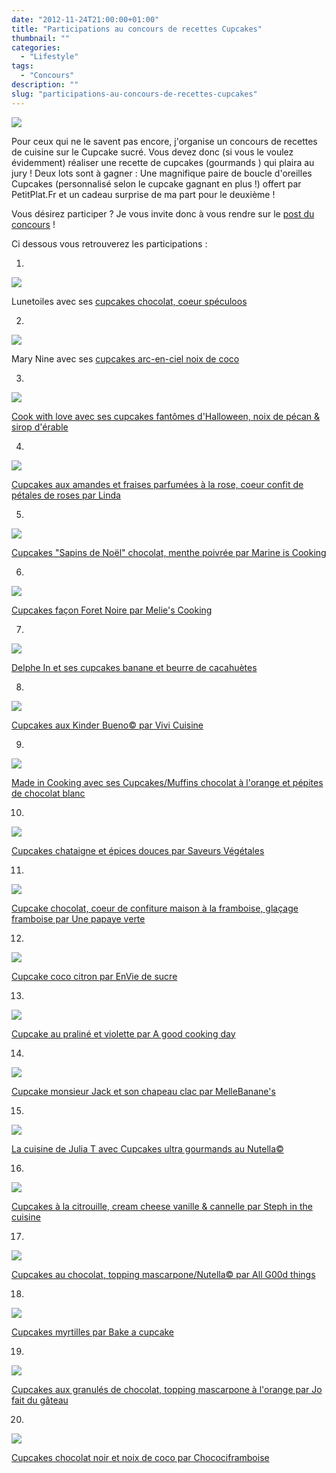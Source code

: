 ```yaml
---
date: "2012-11-24T21:00:00+01:00"
title: "Participations au concours de recettes Cupcakes"
thumbnail: ""
categories:
  - "Lifestyle"
tags:
  - "Concours"
description: ""
slug: "participations-au-concours-de-recettes-cupcakes"
---
```


[![](https://s3.eu-west-2.amazonaws.com/crokmou/images/concours_recettes_cupcakes_crokmou_partenaire_petitplat.fr_bann1-300x1501-300x150.jpg)](https://s3.eu-west-2.amazonaws.com/crokmou/images/concours_recettes_cupcakes_crokmou_partenaire_petitplat.fr_bann1-300x1501.jpg)

Pour ceux qui ne le savent pas encore, j'organise un concours de recettes de cuisine sur le Cupcake sucré. Vous devez donc (si vous le voulez évidemment) réaliser une recette de cupcakes (gourmands ) qui plaira au jury ! Deux lots sont à gagner : Une magnifique paire de boucle d'oreilles Cupcakes (personnalisé selon le cupcake gagnant en plus !) offert par PetitPlat.Fr et un cadeau surprise de ma part pour le deuxième !

Vous désirez participer ? Je vous invite donc à vous rendre sur le [post du concours](https://crokmou.com/2012/10/concours-recette-cupcake-partenaire-petitplat.fr.html) !

Ci dessous vous retrouverez les participations :

1.

[![](https://s3.eu-west-2.amazonaws.com/crokmou/images/DSC03152-201x3001-201x300.jpg)](https://s3.eu-west-2.amazonaws.com/crokmou/images/DSC03152-201x3001.jpg)

Lunetoiles avec ses [cupcakes chocolat, coeur spéculoos](https://lh6.googleusercontent.com/-m9MXmFGCgI0/UI0mr8kNwyI/AAAAAAAAE5w/xwT-CgBxYR0/s912/recette_lunetoiles.jpg)

2.

[![](https://s3.eu-west-2.amazonaws.com/crokmou/images/photo-300x1691-300x169.jpg)](https://s3.eu-west-2.amazonaws.com/crokmou/images/photo-300x1691.jpg)

Mary Nine avec ses [cupcakes arc-en-ciel noix de coco](https://lh3.googleusercontent.com/-92otbFDw6yY/UI1gXjcrKYI/AAAAAAAAE6E/0Lq6rdvw2FQ/s912/recette_mary_nine.jpg)

3.  

[![](https://s3.eu-west-2.amazonaws.com/crokmou/images/blabka-50161.jpg)](https://s3.eu-west-2.amazonaws.com/crokmou/images/blabka-50161.jpg)

[Cook with love avec ses cupcakes fantômes d'Halloween, noix de pécan & sirop d'érable](http://cook-with-love.over-blog.com/article-mes-cupcakes-fantomes-d-halloween-noix-de-pecan-sirop-d-erable-111957785.html)

4.  

[![](https://s3.eu-west-2.amazonaws.com/crokmou/images/2012-11-06-20.21.50-300x2261-300x226.png)](https://s3.eu-west-2.amazonaws.com/crokmou/images/2012-11-06-20.21.50-300x2261.png)

[Cupcakes aux amandes et fraises parfumées à la rose, coeur confit de pétales de roses par Linda](http://lesgrandesgourmandisesdemaptitecuisine.over-blog.fr/article-cupcakes-aux-amandes-et-fraises-parfumes-a-la-rose-coeur-confit-de-petales-de-roses-112168843.html)

5.

[![](https://s3.eu-west-2.amazonaws.com/crokmou/images/igp7606-300x2101.jpg)](https://s3.eu-west-2.amazonaws.com/crokmou/images/igp7606-300x2101.jpg)

[Cupcakes "Sapins de Noël" chocolat, menthe poivrée par Marine is Cooking](http://marineiscooking.com/2012/11/06/cupcakes-sapins-de-noel-chocolat-menthe-poivree/)

6.

[![](https://s3.eu-west-2.amazonaws.com/crokmou/images/foret-noire1-225x3001.jpg)](https://s3.eu-west-2.amazonaws.com/crokmou/images/foret-noire1-225x3001.jpg)

[Cupcakes façon Foret Noire par Melie's Cooking](http://meliescooking.wordpress.com/2012/11/09/cupcake-facon-foret-noire/)

7.

[![](https://s3.eu-west-2.amazonaws.com/crokmou/images/80843842_p1.jpg)](https://s3.eu-west-2.amazonaws.com/crokmou/images/80843842_p1.jpg)

[Delphe In et ses cupcakes banane et beurre de cacahuètes](http://delphecookin.canalblog.com/archives/2012/11/08/25529252.html)

8.

[![](https://s3.eu-west-2.amazonaws.com/crokmou/images/2012-11-11-09.30.211.png)](https://s3.eu-west-2.amazonaws.com/crokmou/images/2012-11-11-09.30.211.png)

[Cupcakes aux Kinder Bueno© par Vivi Cuisine](http://lesdeliresdevivi.over-blog.fr/article-cupcakes-au-kinder-bueno-112130953.html)

9.

[![](https://s3.eu-west-2.amazonaws.com/crokmou/images/80851462_p1.jpg)](https://s3.eu-west-2.amazonaws.com/crokmou/images/80851462_p1.jpg)

[Made in Cooking avec ses Cupcakes/Muffins chocolat à l'orange et pépites de chocolat blanc](http://madeincooking.canalblog.com/archives/2012/11/13/25530275.html)

10.

[![](https://s3.eu-west-2.amazonaws.com/crokmou/images/Diapositive1-208x3001-208x300.jpg)](https://s3.eu-west-2.amazonaws.com/crokmou/images/Diapositive1-208x3001.jpg)

[Cupcakes chataigne et épices douces par Saveurs Végétales](http://saveursvegetales.blogspot.com/2012/11/cupcakes-chataigne-epices-duces.html)

11.

[![](https://s3.eu-west-2.amazonaws.com/crokmou/images/cupcake_choco_framboise_titre-225x3001.jpg)](https://s3.eu-west-2.amazonaws.com/crokmou/images/cupcake_choco_framboise_titre-225x3001.jpg)

[Cupcake chocolat, coeur de confiture maison à la framboise, glaçage framboise par Une papaye verte](http://unepapayeverte.wordpress.com/2012/11/18/cupcakes-chocolat-coeur-de-confiture-de-framboises-maison-glacage-framboise/)

12.

[![](https://s3.eu-west-2.amazonaws.com/crokmou/images/DSC05110-300x2581-300x258.jpg)](https://s3.eu-west-2.amazonaws.com/crokmou/images/DSC05110-300x2581.jpg)

[Cupcake coco citron par EnVie de sucre](http://enviedesucre.blogspot.be/2012/11/cupcakes-coco-citron.html)

13.

[![](https://s3.eu-west-2.amazonaws.com/crokmou/images/Cupcake-au-pralin-C3-A9-et-violettes11.jpg)](https://s3.eu-west-2.amazonaws.com/crokmou/images/Cupcake-au-pralin-C3-A9-et-violettes11.jpg)

[Cupcake au praliné et violette par A good cooking day](http://agoodcookingday.com/?p=1940)

14.

[![](https://fbcdn-sphotos-e-a.akamaihd.net/hphotos-ak-prn1/29368_4561961120172_1661479493_n.jpg)](https://fbcdn-sphotos-e-a.akamaihd.net/hphotos-ak-prn1/29368_4561961120172_1661479493_n.jpg)

[Cupcake monsieur Jack et son chapeau clac par MelleBanane's](http://melbananecuisine.over-blog.com/article-cupcake-mrjack-et-son-chapeau-clac-112761290.html)

15.

[![](https://s3.eu-west-2.amazonaws.com/crokmou/images/cupcake-nutella-glace-nutella1w1.jpg)](https://s3.eu-west-2.amazonaws.com/crokmou/images/cupcake-nutella-glace-nutella1w1.jpg)

[La cuisine de Julia T avec Cupcakes ultra gourmands au Nutella©](http://www.lacuisinedejuliat.com/article-cupcakes-ultra-gourmands-au-nutella-glaces-au-nutella-112702466.html)

16.

[![](https://s3.eu-west-2.amazonaws.com/crokmou/images/IMG_3448-200x3001-200x300.jpg)](https://s3.eu-west-2.amazonaws.com/crokmou/images/IMG_3448-200x3001.jpg)

[Cupcakes à la citrouille, cream cheese vanille & cannelle par Steph in the cuisine](http://stephinthecuisine.blogspot.be/2012/11/cupcakes-la-citrouille-cream-cheese.html)

17.

[![](https://s3.eu-west-2.amazonaws.com/crokmou/images/81351997_p1.jpg)](https://s3.eu-west-2.amazonaws.com/crokmou/images/81351997_p1.jpg)

[Cupcakes au chocolat, topping mascarpone/Nutella© par All G00d things](http://allg00dthings.canalblog.com/archives/2012/11/24/25657923.html)

18.

[![](https://s3.eu-west-2.amazonaws.com/crokmou/images/813524061.jpg)](https://s3.eu-west-2.amazonaws.com/crokmou/images/813524061.jpg)

[Cupcakes myrtilles par Bake a cupcake](http://bakeacupcake.canalblog.com/archives/2012/11/24/25658490.html)

19.

[![](https://s3.eu-west-2.amazonaws.com/crokmou/images/81387927_p1.jpg)](https://s3.eu-west-2.amazonaws.com/crokmou/images/81387927_p1.jpg)

[Cupcakes aux granulés de chocolat, topping mascarpone à l'orange par Jo fait du gâteau](http://www.jofaitdugateau.com/archives/2012/11/25/25666887.html)

20.

[![](https://s3.eu-west-2.amazonaws.com/crokmou/images/Cupcakes-Chococlat-Noir-Noix-de-Coco1.jpg)](https://s3.eu-west-2.amazonaws.com/crokmou/images/Cupcakes-Chococlat-Noir-Noix-de-Coco1.jpg)

[Cupcakes chocolat noir et noix de coco par Chocociframboise](http://chocociframboise.over-blog.com/article-cupcakes-chocolat-noir-noix-de-coco-112576242.html)

